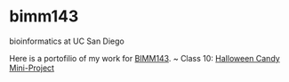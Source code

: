 # bimm143
bioinformatics at UC San Diego

Here is a portofilio of my work for [BIMM143](https://bioboot.github.io/bimm143_F22/).
~ Class 10: [Halloween Candy Mini-Project]()

